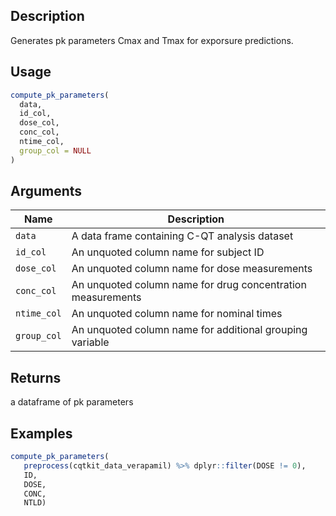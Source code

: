 ## Description

Generates pk parameters Cmax and Tmax for exporsure predictions.

## Usage

```r
compute_pk_parameters(
  data,
  id_col,
  dose_col,
  conc_col,
  ntime_col,
  group_col = NULL
)
```

## Arguments

| Name | Description |
|------|-------------|
| `data` | A data frame containing C-QT analysis dataset |
| `id_col` | An unquoted column name for subject ID |
| `dose_col` | An unquoted column name for dose measurements |
| `conc_col` | An unquoted column name for drug concentration measurements |
| `ntime_col` | An unquoted column name for nominal times |
| `group_col` | An unquoted column name for additional grouping variable |

## Returns

a dataframe of pk parameters

## Examples

```r
compute_pk_parameters(
   preprocess(cqtkit_data_verapamil) %>% dplyr::filter(DOSE != 0),
   ID,
   DOSE,
   CONC,
   NTLD)
```


